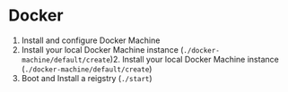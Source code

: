 Docker
======

1. Install and configure Docker Machine
2. Install your local Docker Machine instance (`./docker-machine/default/create`)2. Install your local Docker Machine instance (`./docker-machine/default/create`)
3. Boot and Install a reigstry (`./start`)
